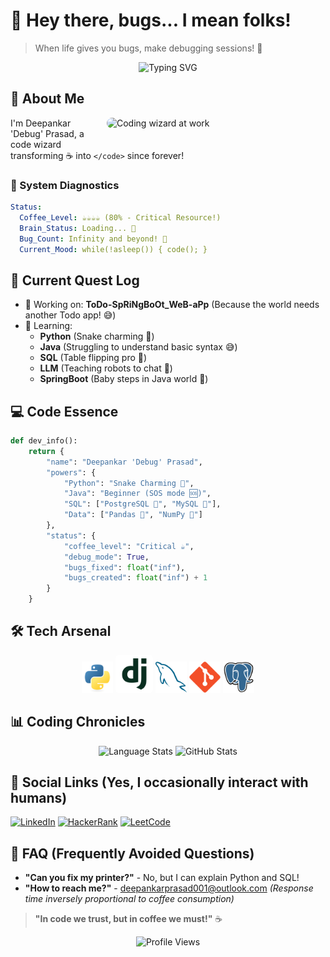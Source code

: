 # 👋 Hey there, bugs... I mean folks!
> When life gives you bugs, make debugging sessions! 🐛

<div align="center">
  <img src="https://readme-typing-svg.herokuapp.com?font=Fira+Code&weight=600&size=30&duration=2000&pause=1000&color=2C93FF&center=true&vCenter=true&width=600&height=70&lines=404%3A+Fun+Not+Found;Debugging+Life.exe...;Why+Am+I+Like+This%3F" alt="Typing SVG" />
</div>

## 🚀 About Me

<img align="right" alt="Coding wizard at work" width="350" src="https://c.tenor.com/CdqXg0AQLOIAAAAC/tenor.gif" style="border-radius: 15px; margin: 0 0 20px 20px;" />

I'm Deepankar 'Debug' Prasad, a code wizard transforming ☕ into `</code>` since forever! 

### 🤖 System Diagnostics
```yaml
Status:
  Coffee_Level: ☕☕☕☕ (80% - Critical Resource!)
  Brain_Status: Loading... 🧠
  Bug_Count: Infinity and beyond! 🚀
  Current_Mood: while(!asleep()) { code(); }
```

## 🎯 Current Quest Log
- 🔭 Working on: **ToDo-SpRiNgBoOt_WeB-aPp** (Because the world needs another Todo app! 😅)
- 🌱 Learning: 
  - **Python** (Snake charming 🐍)
  - **Java** (Struggling to understand basic syntax 😅)
  - **SQL** (Table flipping pro 💾)
  - **LLM** (Teaching robots to chat 🤖)
  - **SpringBoot** (Baby steps in Java world 🌱)

## 💻 Code Essence

```python
def dev_info():
    return {
        "name": "Deepankar 'Debug' Prasad",
        "powers": {
            "Python": "Snake Charming 🐍",
            "Java": "Beginner (SOS mode 🆘)",
            "SQL": ["PostgreSQL 🐘", "MySQL 🐬"],
            "Data": ["Pandas 🐼", "NumPy 🔢"]
        },
        "status": {
            "coffee_level": "Critical ☕",
            "debug_mode": True,
            "bugs_fixed": float("inf"),
            "bugs_created": float("inf") + 1
        }
    }
```

## 🛠️ Tech Arsenal

<p align="center">
  <img src="https://raw.githubusercontent.com/devicons/devicon/master/icons/python/python-original.svg" alt="python" width="50" height="50"/>
  <img src="https://raw.githubusercontent.com/devicons/devicon/master/icons/django/django-plain.svg" alt="django" width="50" height="50" style="background-color: white; padding: 5px; border-radius: 5px;"/>
  <img src="https://raw.githubusercontent.com/devicons/devicon/master/icons/mysql/mysql-original.svg" alt="mysql" width="50" height="50"/>
  <img src="https://raw.githubusercontent.com/devicons/devicon/master/icons/git/git-original.svg" alt="git" width="50" height="50"/>
  <img src="https://raw.githubusercontent.com/devicons/devicon/master/icons/postgresql/postgresql-original.svg" alt="postgresql" width="50" height="50"/>
</p>

## 📊 Coding Chronicles

<div align="center">
  <img src="https://github-readme-stats.vercel.app/api/top-langs?username=d-code-r&show_icons=true&locale=en&layout=compact&theme=radical" alt="Language Stats" height="180"/>
  <img src="https://github-readme-stats.vercel.app/api?username=d-code-r&show_icons=true&locale=en&theme=radical" alt="GitHub Stats" height="180"/>
</div>

## 🤝 Social Links (Yes, I occasionally interact with humans)

[![LinkedIn](https://img.shields.io/badge/LinkedIn-blue?style=for-the-badge&logo=linkedin)](https://linkedin.com/in/deepankar-prasad001)
[![HackerRank](https://img.shields.io/badge/HackerRank-green?style=for-the-badge&logo=hackerrank)](https://www.hackerrank.com/deepankarprasad1)
[![LeetCode](https://img.shields.io/badge/LeetCode-orange?style=for-the-badge&logo=leetcode)](https://www.leetcode.com/pachhisdinmepaisadouble/)

## 💬 FAQ (Frequently Avoided Questions)

- **"Can you fix my printer?"** - No, but I can explain Python and SQL!
- **"How to reach me?"** - deepankarprasad001@outlook.com 
  *(Response time inversely proportional to coffee consumption)*

> **"In code we trust, but in coffee we must!"** ☕

<div align="center">
  <img src="https://komarev.com/ghpvc/?username=d-code-r&label=Profile%20Views&color=ff69b4&style=flat" alt="Profile Views"/>
</div>
